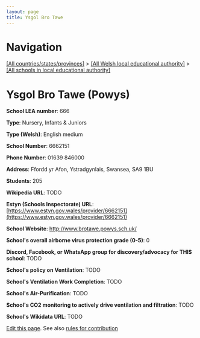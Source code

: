```yaml
---
layout: page
title: Ysgol Bro Tawe
---
```

# Navigation

[[All countries/states/provinces]](../../..) > [[All Welsh local educational authority]](../..) > [[All schools in local educational authority]](..)

# Ysgol Bro Tawe (Powys)

**School LEA number**: 666

**Type**: Nursery, Infants & Juniors

**Type (Welsh)**: English medium

**School Number**: 6662151

**Phone Number**: 01639 846000

**Address**: Ffordd yr Afon, Ystradgynlais, Swansea, SA9 1BU

**Students**: 205

**Wikipedia URL**: TODO

**Estyn (Schools Inspectorate) URL**: [https://www.estyn.gov.wales/provider/6662151](https://www.estyn.gov.wales/provider/6662151)

**School Website**: http://www.brotawe.powys.sch.uk/

**School's overall airborne virus protection grade (0-5)**: 0

**Discord, Facebook, or WhatsApp group for discovery/advocacy for THIS school**: TODO

**School's policy on Ventilation**: TODO

**School's Ventilation Work Completion**: TODO

**School's Air-Purification**: TODO

**School's CO2 monitoring to actively drive ventilation and filtration**: TODO

**School's Wikidata URL**: TODO




[Edit this page](https://github.com/VentilationProject/Wales/edit/prif/./Powys/Ysgol_Bro_Tawe.md). See also [rules for contribution](../../../contribution-rules/)